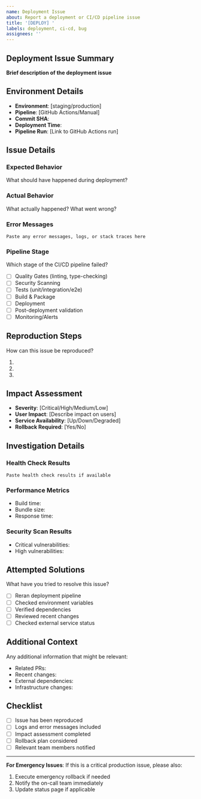 ```yaml
---
name: Deployment Issue
about: Report a deployment or CI/CD pipeline issue
title: '[DEPLOY] '
labels: deployment, ci-cd, bug
assignees: ''
---
```


## Deployment Issue Summary

**Brief description of the deployment issue**

## Environment Details

- **Environment**: [staging/production]
- **Pipeline**: [GitHub Actions/Manual]
- **Commit SHA**:
- **Deployment Time**:
- **Pipeline Run**: [Link to GitHub Actions run]

## Issue Details

### Expected Behavior

What should have happened during deployment?

### Actual Behavior

What actually happened? What went wrong?

### Error Messages

```
Paste any error messages, logs, or stack traces here
```

### Pipeline Stage

Which stage of the CI/CD pipeline failed?

- [ ] Quality Gates (linting, type-checking)
- [ ] Security Scanning
- [ ] Tests (unit/integration/e2e)
- [ ] Build & Package
- [ ] Deployment
- [ ] Post-deployment validation
- [ ] Monitoring/Alerts

## Reproduction Steps

How can this issue be reproduced?

1.
2.
3.

## Impact Assessment

- **Severity**: [Critical/High/Medium/Low]
- **User Impact**: [Describe impact on users]
- **Service Availability**: [Up/Down/Degraded]
- **Rollback Required**: [Yes/No]

## Investigation Details

### Health Check Results

```
Paste health check results if available
```

### Performance Metrics

- Build time:
- Bundle size:
- Response time:

### Security Scan Results

- Critical vulnerabilities:
- High vulnerabilities:

## Attempted Solutions

What have you tried to resolve this issue?

- [ ] Reran deployment pipeline
- [ ] Checked environment variables
- [ ] Verified dependencies
- [ ] Reviewed recent changes
- [ ] Checked external service status

## Additional Context

Any additional information that might be relevant:

- Related PRs:
- Recent changes:
- External dependencies:
- Infrastructure changes:

## Checklist

- [ ] Issue has been reproduced
- [ ] Logs and error messages included
- [ ] Impact assessment completed
- [ ] Rollback plan considered
- [ ] Relevant team members notified

---

**For Emergency Issues**: If this is a critical production issue, please also:

1. Execute emergency rollback if needed
2. Notify the on-call team immediately
3. Update status page if applicable
